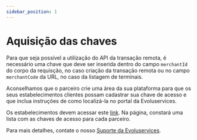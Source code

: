 ```yaml
---
sidebar_position: 1
---
```


# Aquisição das chaves
Para que seja possível a utilização do API da transação remota, é necessário uma chave que deve ser inserida dentro do campo `merchantId` do corpo da requisção, no caso criação da transação remota ou no campo `merchantCode` da URL, no caso da listagem de terminais.

Aconselhamos que o parceiro crie uma área da sua plataforma para que os seus estabelecimentos clientes possam cadastrar sua chave de acesso e que inclua instruções de como localizá-la no portal da Evoluservices.

Os estabelecimentos devem acessar este [link](https://www.evoluservices.com/merchant/partner-integrations). Na página, constará uma lista com as chaves de acesso para cada parceiro.

Para mais detalhes, contate o nosso [Suporte da Evoluservices](https://api.whatsapp.com/send?1=pt_BR&phone=551130148680).